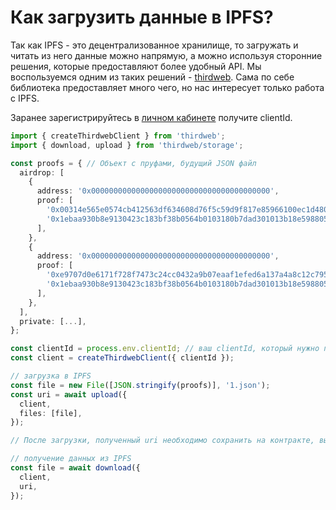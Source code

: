 # Как загрузить данные в IPFS?

Так как IPFS - это децентрализованное хранилище, то загружать и читать из него данные можно напрямую, а можно используя сторонние решения, которые предоставляют более удобный API. Мы воспользуемся одним из таких решений - [thirdweb](https://portal.thirdweb.com/typescript/v5). Сама по себе библиотека предоставляет много чего, но нас интересует только работа с IPFS.

Заранее зарегистрируйтесь в [личном кабинете](https://thirdweb.com/dashboard/settings/api-keys) получите clientId.

```ts
import { createThirdwebClient } from 'thirdweb';
import { download, upload } from 'thirdweb/storage';

const proofs = { // Объект с пруфами, будущий JSON файл
  airdrop: [
    {
      address: '0x0000000000000000000000000000000000000000',
      proof: [
        '0x00314e565e0574cb412563df634608d76f5c59d9f817e85966100ec1d48005c0',
        '0x1ebaa930b8e9130423c183bf38b0564b0103180b7dad301013b18e59880541ae',
      ],
    },
    {
      address: '0x0000000000000000000000000000000000000000',
      proof: [
        '0xe9707d0e6171f728f7473c24cc0432a9b07eaaf1efed6a137a4a8c12c79552d9',
        '0x1ebaa930b8e9130423c183bf38b0564b0103180b7dad301013b18e59880541ae',
      ],
    },
  ],
  private: [...],
};

const clientId = process.env.clientId; // ваш clientId, который нужно получить в личном кабинете, на сайте thirdweb
const client = createThirdwebClient({ clientId });

// загрузка в IPFS
const file = new File([JSON.stringify(proofs)], '1.json');
const uri = await upload({
  client,
  files: [file],
});

// После загрузки, полученный uri необходимо сохранить на контракте, вызвав метод setMerkleProofs. После этого можно будет в любой момент получить этот uri из контракта, вызвав метод getMerkleProofs и передать его в функцию download, как написано ниже.

// получение данных из IPFS 
const file = await download({
  client,
  uri,
});
```